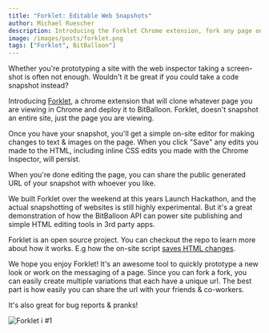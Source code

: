 ```yaml
---
title: "Forklet: Editable Web Snapshots"
author: Michael Ruescher
description: Introducing the Forklet Chrome extension, fork any page on the web!
image: /images/posts/forklet.png
tags: ["Forklet", BitBalloon"]
---
```


Whether you're prototyping a site with the web inspector taking a screen-shot is often not enough. Wouldn't it be great if you could take a code snapshot instead?

Introducing [Forklet](http://forklet.com/), a chrome extension that will clone whatever page you are viewing in Chrome and deploy it to BitBalloon. Forklet, doesn't snapshot an entire site, just the page you are viewing.

<!-- excerpt -->

Once you have your snapshot, you'll get a simple on-site editor for making changes to text & images on the page. When you click "Save" any edits you made to the HTML, including inline CSS edits you made with the Chrome Inspector, will persist.

When you're done editing the page, you can share the public generated URL of your snapshot with whoever you like.

We built Forklet over the weekend at this years Launch Hackathon, and the actual snapshotting of websites is still highly experimental. But it's a great demonstration of how the BitBalloon API can power site publishing and simple HTML editing tools in 3rd party apps.

Forklet is an open source project. You can checkout the repo to learn more about how it works. E.g how the on-site script [saves HTML changes](https://github.com/BitBalloon/forklet/blob/master/src/coffee/on-site.coffee#L127).

We hope you enjoy Forklet! It's an awesome tool to quickly prototype a new look or work on the messaging of a page. Since you can fork a fork, you can easily create multiple variations that each have a unique url. The best part is how easily you can share the url with your friends & co-workers.

It's also great for bug reports & pranks!

![Forklet i #1](/images/forklet-best.png)